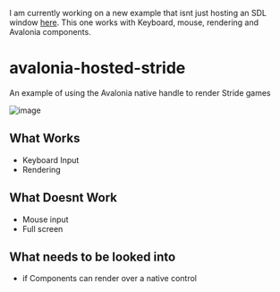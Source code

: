 I am currently working on a new example that isnt just hosting an SDL window [here](https://github.com/Doprez/custom-stride-window-poc/tree/avalonia-custom-platform). This one works with Keyboard, mouse, rendering and Avalonia components.

# avalonia-hosted-stride
An example of using the Avalonia native handle to render Stride games

![image](https://github.com/Doprez/avalonia-hosted-stride/assets/73259914/e4e29e45-d940-462f-ae0d-4240661a53de)

## What Works
- Keyboard Input
- Rendering

## What Doesnt Work
- Mouse input
- Full screen

## What needs to be looked into
- if Components can render over a native control 
